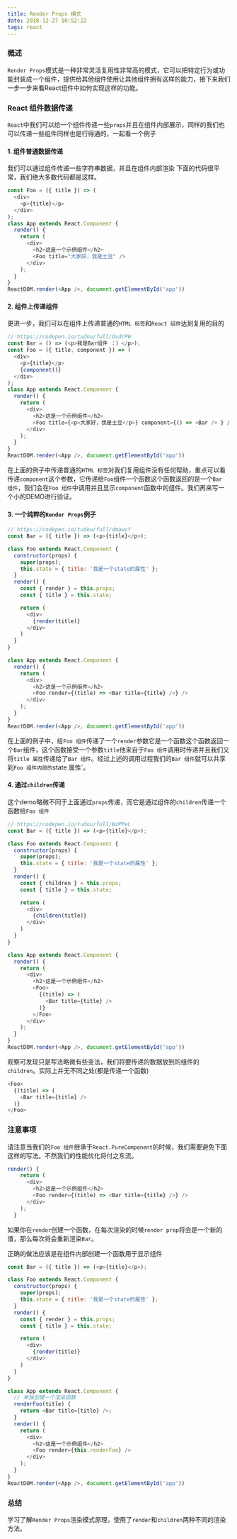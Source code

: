 ```yaml
---
title: Render Props 模式
date: 2018-12-27 10:52:22
tags: react
---
```

### 概述

`Render Props`模式是一种非常灵活复用性非常高的模式，它可以把特定行为或功能封装成一个组件，提供给其他组件使用让其他组件拥有这样的能力，接下来我们一步一步来看React组件中如何实现这样的功能。

### React 组件数据传递

`React`中我们可以给一个组件传递一些`props`并且在组件内部展示，同样的我们也可以传递一些组件同样也是行得通的，一起看一个例子

#### 1\. 组件普通数据传递

我们可以通过组件传递一些字符串数据，并且在组件内部渲染
下面的代码很平常，我们绝大多数代码都是这样。

```javascript
const Foo = ({ title }) => (
  <div>
    <p>{title}</p>
  </div>
);
class App extends React.Component {
  render() {
    return (
      <div>
        <h2>这是一个示例组件</h2>
        <Foo title="大家好，我是土豆" />
      </div>
    );
  }
}
ReactDOM.render(<App />, document.getElementById('app'))
```

#### 2\. 组件上传递组件

更进一步，我们可以在组件上传递普通的`HTML 标签`和`React 组件`达到复用的目的

```javascript
// https://codepen.io/tudou/full/OvdrPW
const Bar = () => (<p>我是Bar组件 ：）</p>);
const Foo = ({ title, component }) => (
  <div>
    <p>{title}</p>
    {component()}
  </div>
);
class App extends React.Component {
  render() {
    return (
      <div>
        <h2>这是一个示例组件</h2>
        <Foo title={<p>大家好，我是土豆</p>} component={() => <Bar /> } />
      </div>
    );
  }
}
ReactDOM.render(<App />, document.getElementById('app'))
```

在上面的例子中传递普通的`HTML 标签`对我们复用组件没有任何帮助，重点可以看传递`component`这个参数，它传递给`Foo`组件一个函数这个函数返回的是一个`Bar 组件`，我们会在`Foo 组件`中调用并且显示`component`函数中的组件。我们再来写一个小的DEMO进行验证。

#### 3\. 一个纯粹的`Render Props`例子

```javascript
// https://codepen.io/tudou/full/dmawvY
const Bar = ({ title }) => (<p>{title}</p>);

class Foo extends React.Component {
  constructor(props) {
    super(props);
    this.state = { title: '我是一个state的属性' };
  }
  render() {
    const { render } = this.props;
    const { title } = this.state;

    return (
      <div>
        {render(title)}
      </div>
    )
  }
}

class App extends React.Component {
  render() {
    return (
      <div>
        <h2>这是一个示例组件</h2>
        <Foo render={(title) => <Bar title={title} />} />
      </div>
    );
  }
}
ReactDOM.render(<App />, document.getElementById('app'))
```

在上面的例子中，给`Foo 组件`传递了一个`render`参数它是一个函数这个函数返回一个`Bar`组件，这个函数接受一个参数`title`他来自于`Foo 组件`调用时传递并且我们又将`title 属性`传递给了`Bar 组件`。经过上述的调用过程我们的`Bar 组件`就可以共享到`Foo 组件内部的`state 属性`。

#### 4\. 通过`children`传递

这个demo略微不同于上面通过`props`传递，而它是通过组件的`children`传递一个函数给`Foo 组件`

```javascript
// https://codepen.io/tudou/full/WzPPeL
const Bar = ({ title }) => (<p>{title}</p>);

class Foo extends React.Component {
  constructor(props) {
    super(props);
    this.state = { title: '我是一个state的属性' };
  }
  render() {
    const { children } = this.props;
    const { title } = this.state;

    return (
      <div>
        {children(title)}
      </div>
    )
  }
}

class App extends React.Component {
  render() {
    return (
      <div>
        <h2>这是一个示例组件</h2>
        <Foo>
          {(title) => (
            <Bar title={title} />
          )}
        </Foo>
      </div>
    );
  }
}
ReactDOM.render(<App />, document.getElementById('app'))
```

观察可发现只是写法略微有些变法，我们将要传递的数据放到的组件的`children`。实际上并无不同之处(都是传递一个函数)

```javascript
<Foo>
  {(title) => (
    <Bar title={title} />
  )}
</Foo>
```

### 注意事项

请注意当我们的`Foo 组件`继承于`React.PureComponent`的时候，我们需要避免下面这样的写法。不然我们的性能优化将付之东流。

```javascript
render() {
    return (
      <div>
        <h2>这是一个示例组件</h2>
        <Foo render={(title) => <Bar title={title} />} />
      </div>
    );
  }
```

如果你在`render`创建一个函数，在每次渲染的时候`render prop`将会是一个新的值，那么每次将会重新渲染`Bar`。

正确的做法应该是在组件内部创建一个函数用于显示组件

```javascript
const Bar = ({ title }) => (<p>{title}</p>);

class Foo extends React.Component {
  constructor(props) {
    super(props);
    this.state = { title: '我是一个state的属性' };
  }
  render() {
    const { render } = this.props;
    const { title } = this.state;

    return (
      <div>
        {render(title)}
      </div>
    )
  }
}

class App extends React.Component {
  // 单独创建一个渲染函数
  renderFoo(title) {
    return <Bar title={title} />;
  }
  render() {
    return (
      <div>
        <h2>这是一个示例组件</h2>
        <Foo render={this.renderFoo} />
      </div>
    );
  }
}
ReactDOM.render(<App />, document.getElementById('app'))
```

### 总结

学习了解`Render Props`渲染模式原理，使用了`render`和`children`两种不同的渲染方法。
